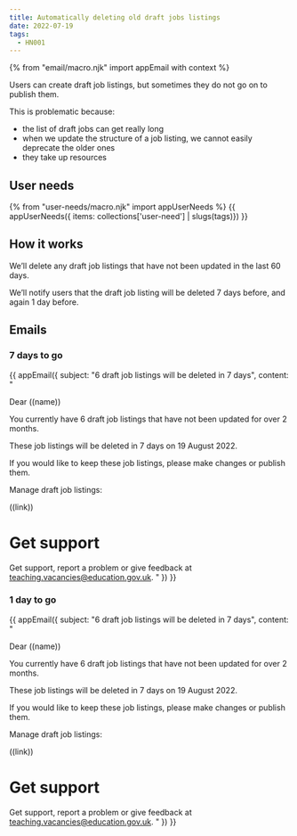 ```yaml
---
title: Automatically deleting old draft jobs listings
date: 2022-07-19
tags:
  - HN001
---
```


{% from "email/macro.njk" import appEmail with context %}

Users can create draft job listings, but sometimes they do not go on to publish them.

This is problematic because:

- the list of draft jobs can get really long
- when we update the structure of a job listing, we cannot easily deprecate the older ones
- they take up resources

## User needs

{% from "user-needs/macro.njk" import appUserNeeds %}
{{ appUserNeeds({ items: collections['user-need'] | slugs(tags)}) }}

## How it works

We’ll delete any draft job listings that have not been updated in the last 60 days.

We’ll notify users that the draft job listing will be deleted 7 days before, and again 1 day before.

## Emails

### 7 days to go

<!-- markdownlint-disable MD025 MD001 -->
{{ appEmail({
  subject: "6 draft job listings will be deleted in 7 days",
  content: "

Dear ((name))

You currently have 6 draft job listings that have not been updated for over 2 months.

These job listings will be deleted in 7 days on 19 August 2022.

If you would like to keep these job listings, please make changes or publish them.

Manage draft job listings:

((link))

# Get support

Get support, report a problem or give feedback at [teaching.vacancies@education.gov.uk](mailto:teaching.vacancies@education.gov.uk).
  "
}) }}

### 1 day to go

<!-- markdownlint-disable MD025 MD001 -->
{{ appEmail({
  subject: "6 draft job listings will be deleted in 7 days",
  content: "

Dear ((name))

You currently have 6 draft job listings that have not been updated for over 2 months.

These job listings will be deleted in 7 days on 19 August 2022.

If you would like to keep these job listings, please make changes or publish them.

Manage draft job listings:

((link))

# Get support

Get support, report a problem or give feedback at [teaching.vacancies@education.gov.uk](mailto:teaching.vacancies@education.gov.uk).
  "
}) }}
